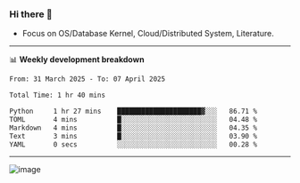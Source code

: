 ### Hi there 👋
<!-- * Daily Meditation via Leetcode/Competitive-Programming. -->
* Focus on OS/Database Kernel, Cloud/Distributed System, Literature.

-------

📊 **Weekly development breakdown**
<!--START_SECTION:waka-->

```txt
From: 31 March 2025 - To: 07 April 2025

Total Time: 1 hr 40 mins

Python     1 hr 27 mins    █████████████████████▓░░░   86.71 %
TOML       4 mins          █░░░░░░░░░░░░░░░░░░░░░░░░   04.48 %
Markdown   4 mins          █░░░░░░░░░░░░░░░░░░░░░░░░   04.35 %
Text       3 mins          █░░░░░░░░░░░░░░░░░░░░░░░░   03.90 %
YAML       0 secs          ░░░░░░░░░░░░░░░░░░░░░░░░░   00.28 %
```

<!--END_SECTION:waka-->

-------

<!-- [![Leetcode Stats](https://leetcard.jacoblin.cool/hzhang413?font=Fira+Mono)](https://leetcode.com/fxrc) -->
![image](./cyberpunk-ghost-in-the-shell.gif)
<!--![image](./gis-archive.png)-->
